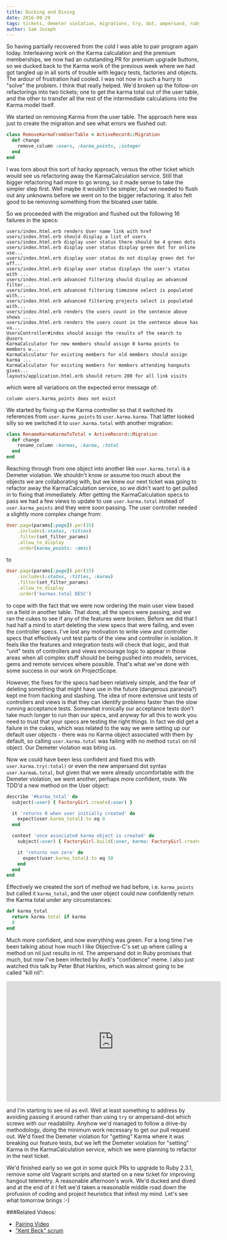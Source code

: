 ```yaml
---
title: Ducking and Diving
date: 2016-09-29
tags: tickets, demeter violation, migrations, try, dot, ampersand, ruby, rails, feature, integration, unit tests
author: Sam Joseph
---
```


So having partially recovered from the cold I was able to pair program again today.  Interleaving work on the Karma calculation and the premium memberships, we now had an outstanding PR for premium upgrade buttons, so we ducked back to the Karma work of the previous week where we had got tangled up in all sorts of trouble with legacy tests, factories and objects.  The ardour of frustration had cooled.  I was not now in such a hurry to "solve" the problem.  I think that really helped.  We'd broken up the follow-on refactorings into two tickets; one to get the karma total out of the user table, and the other to transfer all the rest of the intermediate calculations into the Karma model itself.

We started on removing Karma from the user table.  The approach here was just to create the migration and see what errors we flushed out:

```rb
class RemoveKarmaFromUserTable < ActiveRecord::Migration
  def change
    remove_column :users, :karma_points, :integer
  end
end
```

I was torn about this sort of hacky approach, versus the other ticket which would see us refactoring away the KarmaCalculation service.  Still that bigger refactoring had more to go wrong, so it made sense to take the simpler step first.  Well maybe it wouldn't be simpler, but we needed to flush out any unknowns before we went on to the bigger refactoring.  It also felt good to be removing something from the bloated user table.

So we proceeded with the migration and flushed out the following 16 failures in the specs:

```
users/index.html.erb renders User name link with href
users/index.html.erb should display a list of users
users/index.html.erb display user status there should be 4 green dots
users/index.html.erb display user status display green dot for online use...
users/index.html.erb display user status do not display green dot for off...
users/index.html.erb display user status displays the user's status with ...
users/index.html.erb advanced filtering should display an advanced filter...
users/index.html.erb advanced filtering timezone select is populated with...
users/index.html.erb advanced filtering projects select is populated with...
users/index.html.erb renders the users count in the sentence above shows ...
users/index.html.erb renders the users count in the sentence above has va...
UsersController#index should assign the results of the search to @users
KarmaCalculator for new members should assign 0 karma points to members w...
KarmaCalculator for existing members for old members should assign karma ...
KarmaCalculator for existing members for members attending hangouts gives...
layouts/application.html.erb should return 200 for all link visits
```

which were all variations on the expected error message of:

```
column users.karma_points does not exist
```

We started by fixing up the Karma controller so that it switched its references from `user.karma_points` to `user.karma.karma`.  That latter looked silly so we switched it to `user.karma.total` with another migration:

```rb
class RenameKarmaKarmaToTotal < ActiveRecord::Migration
  def change
    rename_column :karmas, :karma, :total
  end
end
```

Reaching through from one object into another like `user.karma.total` is a Demeter violation.   We shouldn't know or assume too much about the objects we are collaborating with, but we knew our next ticket was going to refactor away the KarmaCalculation service, so we didn't want to get pulled in to fixing that immediately.  After getting the KarmaCalculation specs to pass we had a few views to update to use `user.karma.total` instead of `user.karma_points` and they were soon passing.  The user controller needed a slightly more complex change from:

```rb
User.page(params[:page]).per(15)
    .includes(:status, :titles)
    .filter(set_filter_params)
    .allow_to_display
    .order(karma_points: :desc)
```

to

```rb
User.page(params[:page]).per(15)
    .includes(:status, :titles, :karma)
    .filter(set_filter_params)
    .allow_to_display
    .order('karmas.total DESC')
```

to cope with the fact that we were now ordering the main user view based on a field in another table.  That done, all the specs were passing, and we ran the cukes to see if any of the features were broken. Before we did that I had half a mind to start deleting the view specs that were failing, and even the controller specs.  I've lost any motivation to write view and controller specs that effectively unit test parts of the view and controller in isolation.  It feels like the features and integration tests will check that logic, and that "unit" tests of controllers and views encourage logic to appear in those areas when all complex stuff should be being pushed into models, services, gems and remote services where possible.  That's what we've done with some success in our work on ProjectScope.

However, the fixes for the specs had been relatively simple, and the fear of deleting something that might have use in the future (dangerous paranoia?) kept me from hacking and slashing.  The idea of more extensive unit tests of controllers and views is that they can identify problems faster than the slow running acceptance tests.  Somewhat ironically our acceptance tests don't take much longer to run than our specs, and anyway for all this to work you need to trust that your specs are testing the right things.  In fact we did get a failure in the cukes, which was related to the way we were setting up our default user objects - there was no Karma object associated with them by default, so calling `user.karma.total` was failing with no method `total` on nil object.  Our Demeter violation was biting us.

Now we could have been less confident and fixed this with `user.karma.try(:total)` or even the new ampersand dot syntax `user.karma&.total`, but given that we were already uncomfortable with the Demeter violation, we went another, perhaps more confident, route.  We TDD'd a new method on the User object:

```rb
describe '#karma_total' do
  subject(:user) { FactoryGirl.create(:user) }

  it 'returns 0 when user initially created' do
    expect(user.karma_total).to eq 0
  end

  context 'once associated karma object is created' do
    subject(:user) { FactoryGirl.build(:user, karma: FactoryGirl.create(:karma, total: 50)) }

    it 'returns non zero' do
      expect(user.karma_total).to eq 50
    end
  end
end 
```

Effectively we created the sort of method we had before, i.e. `karma_points` but called it `karma_total`, and the user object could now confidently return the Karma total under any circumstances:

```rb
def karma_total
  return karma.total if karma
  0
end
```

Much more confident, and now everything was green.  For a long time I've been talking about how much I like Objective-C's set up where calling a method on nil just results in nil.  The ampersand dot in Ruby promises that much, but now I've been infected by Avdi's "confidence" meme.  I also just watched this talk by Peter Bhat Harkins, which was almost going to be called "kill nil":

<iframe style="display: block; margin: auto;" align="center" width="560" height="315" src="https://www.youtube.com/embed/tg3YjMqWNj0" frameborder="0" allowfullscreen></iframe>

and I'm starting to see nil as evil.  Well at least something to address by avoiding passing it around rather than using `try` or ampersand-dot which screws with our readability.  Anyhow we'd managed to follow a drive-by methodology, doing the minimum work necessary to get our pull request out.  We'd fixed the Demeter violation for "getting" Karma where it was breaking our feature tests, but we left the Demeter violation for "setting" Karma in the KarmaCalculation service, which we were planning to refactor in the next ticket.

We'd finished early so we got in some quick PRs to upgrade to Ruby 2.3.1, remove some old Vagrant scripts and started on a new ticket for improving hangout telemetry.  A reasonable afternoon's work.  We'd ducked and dived and at the end of it I felt we'd taken a reasonable middle road down the profusion of coding and project heuristics that infest my mind.  Let's see what tomorrow brings :-)

###Related Videos:

* [Pairing Video](https://www.youtube.com/watch?v=fPGJ5lon92M)
* ["Kent Beck" scrum](https://www.youtube.com/watch?v=r6pWaOVKyRM)
 




